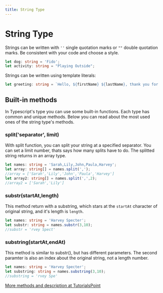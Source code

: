 ```yaml
---
title: String Type
---
```


# String Type

Strings can be written with `''` single quotation marks or `""` double quotation marks.
Be consistent with your code and choose a style.

```typescript
let dog: string = 'Fido';
let activity: string = "Playing Outside";
```

Strings can be written using template literals:
```typescript
let greeting: string = `Hello, ${firstName} ${lastName}, thank you for attending the ${eventName} event.`;
```

## Built-in methods
In Typescript's type you can use some built-in functions. Each type has common and unique methods.
Below you can read about the most used ones of the string type's methods.

### split('separator', limit)
With split function, you can split your string at a specified separator. You can set a limit number, thats says how many splits have to do.
The splitted string returns in an array type.
```typescript
let names: string = 'Sarah,Lily,John,Paula,Harvey';
let array: string[] = names.split(',');
//array = ['Sarah','Lily','John','Paula','Harvey']
let array2: string[] = names.split(',',2);
//array2 = ['Sarah','Lily']
```

### substr(startAt,length)
This method return with a substring, which stars at the `startAt` character of original string, and it's length is `length`.
```typescript
let names: string = 'Harvey Specter';
let substr: string = names.substr(3,10);
//substr = 'rvey Spect'
```

### substring(startAt,endAt)
This method is similar to substr(), but has different parameters. The second paramter is also an index about the original string, not a length number.
```typescript
let names: string = 'Harvey Specter';
let substring: string = names.substring(3,10);
//substring = 'rvey Spe'
```


 [More methods and description at TutorialsPoint](https://www.tutorialspoint.com/typescript/typescript_strings.htm)
